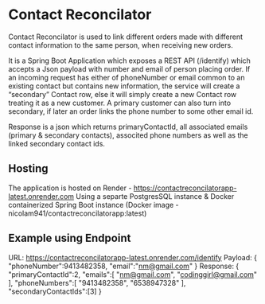 # Contact Reconcilator

Contact Reconcilator is used to link different orders made with different contact information to the same person, when receiving new orders. 

It is a Spring Boot Application which exposes a REST API (/identify) which accepts a Json payload with number and email of person placing order. 
If an incoming request has either of phoneNumber or email common to an existing contact but contains new
information, the service will create a “secondary” Contact row, else it will simply create a new Contact row treating it as a new customer. 
A primary customer can also turn into secondary, if later an order links the phone number to some other email id. 

Response is a json which returns primaryContactId, all associated emails (primary & secondary contacts), associted phone numbers as well as the linked secondary contact ids. 


## Hosting 
The application is hosted on Render - https://contactreconcilatorapp-latest.onrender.com
Using a separte PostgresSQL instance & Docker containerized Spring Boot instance (Docker image - nicolam941/contactreconcilatorapp:latest)

## Example using Endpoint
URL: https://contactreconcilatorapp-latest.onrender.com/identify
Payload: 
{
    "phoneNumber":9413482358,
    "email":"nm@gmail.com"
}
Response:
{
  "primaryContactId":2,
  "emails":[
    "nm@gmail.com",
    "codinggirl@gmail.com"
  ],
  "phoneNumbers":[
    "9413482358",
    "6538947328"
  ],
  "secondaryContactIds":[3]
}
